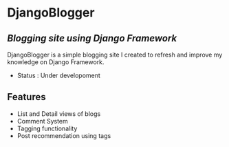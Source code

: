 # DjangoBlogger
## _Blogging site using Django Framework_

DjangoBlogger is a simple blogging site I created to refresh and improve my knowledge on Django Framework.
- Status : Under developoment

## Features
- List and Detail views of blogs
- Comment System
- Tagging functionality
- Post recommendation using tags